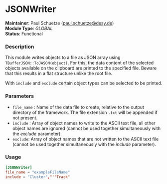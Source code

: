 # JSONWriter
**Maintainer**: Paul Schuetze (<paul.schuetze@desy.de>)  
**Module Type**: *GLOBAL*  
**Status**: Functional

### Description
This module writes objects to a file as JSON array using `TBufferJSON::ToJASON(object)`. For this, the data content of the selected objects available on the clipboard are printed to the specified file. Beware that this results in a flat structure unlike the root file.

With `include` and `exclude` certain object types can be selected to be printed.

### Parameters
* `file_name` : Name of the data file to create, relative to the output directory of the framework. The file extension `.txt` will be appended if not present.
* `include` : Array of object names to write to the ASCII text file, all other object names are ignored (cannot be used together simultaneously with the *exclude* parameter).
* `exclude`: Array of object names that are not written to the ASCII text file (cannot be used together simultaneously with the *include* parameter).

### Usage
```toml
[JSONWriter]
file_name = "exampleFileName"
include = "Cluster","'"Track"

```
